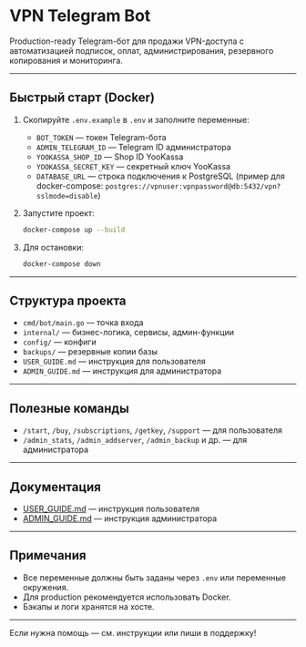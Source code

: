 # VPN Telegram Bot

Production-ready Telegram-бот для продажи VPN-доступа с автоматизацией подписок, оплат, администрирования, резервного копирования и мониторинга.

---

## Быстрый старт (Docker)

1. Скопируйте `.env.example` в `.env` и заполните переменные:
   - `BOT_TOKEN` — токен Telegram-бота
   - `ADMIN_TELEGRAM_ID` — Telegram ID администратора
   - `YOOKASSA_SHOP_ID` — Shop ID YooKassa
   - `YOOKASSA_SECRET_KEY` — секретный ключ YooKassa
   - `DATABASE_URL` — строка подключения к PostgreSQL (пример для docker-compose: `postgres://vpnuser:vpnpassword@db:5432/vpn?sslmode=disable`)

2. Запустите проект:
   ```sh
   docker-compose up --build
   ```

3. Для остановки:
   ```sh
   docker-compose down
   ```

---

## Структура проекта
- `cmd/bot/main.go` — точка входа
- `internal/` — бизнес-логика, сервисы, админ-функции
- `config/` — конфиги
- `backups/` — резервные копии базы
- `USER_GUIDE.md` — инструкция для пользователя
- `ADMIN_GUIDE.md` — инструкция для администратора

---

## Полезные команды
- `/start`, `/buy`, `/subscriptions`, `/getkey`, `/support` — для пользователя
- `/admin_stats`, `/admin_addserver`, `/admin_backup` и др. — для администратора

---

## Документация
- [USER_GUIDE.md](./USER_GUIDE.md) — инструкция пользователя
- [ADMIN_GUIDE.md](./ADMIN_GUIDE.md) — инструкция администратора

---

## Примечания
- Все переменные должны быть заданы через `.env` или переменные окружения.
- Для production рекомендуется использовать Docker.
- Бэкапы и логи хранятся на хосте.

---

Если нужна помощь — см. инструкции или пиши в поддержку!

